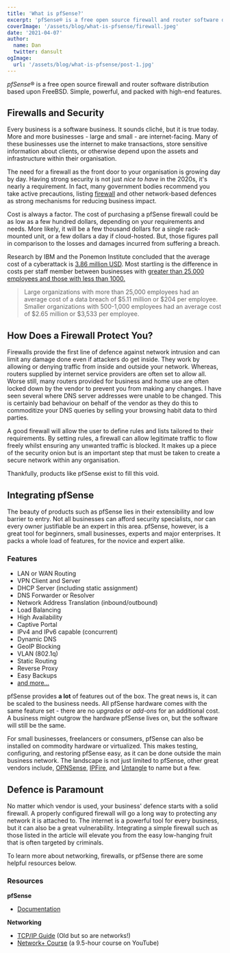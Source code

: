 ```yaml
---
title: 'What is pfSense?'
excerpt: 'pfSense® is a free open source firewall and router software distribution based upon FreeBSD. Simple, powerful, and packed with high-end features.'
coverImage: '/assets/blog/what-is-pfsense/firewall.jpeg'
date: '2021-04-07'
author:
  name: Dan
  twitter: dansult
ogImage:
  url: '/assets/blog/what-is-pfsense/post-1.jpg'
---
```



*pfSense*® is a free open source firewall and router software distribution based
upon FreeBSD. Simple, powerful, and packed with high-end features.

## Firewalls and Security

Every business is a software business. It sounds cliché, but it is true
today. More and more businesses - large and small - are internet-facing. Many
of these businesses use the internet to make transactions, store sensitive 
information about clients, or otherwise depend upon the assets and infrastructure
within their organisation.

The need for a firewall as the front door to your organisation is growing day by
day. Having strong security is not just *nice to have* in the 2020s, it's
nearly a requirement. In fact, many government bodies recommend you take active
precautions, listing [firewall][0] and other network-based defences as strong mechanisms
for reducing business impact.

Cost is always a factor. The cost of purchasing a pfSense firewall could be
as low as a few hundred dollars, depending on your requirements and needs. More
likely, it will be a few thousand dollars for a single rack-mounted unit, or a
few dollars a day if cloud-hosted. But, those figures pall in comparison to the
losses and damages incurred from suffering a breach. 

Research by IBM and the Ponemon Institute concluded that the average cost of a
cyberattack is [3.86 million USD][1]. Most startling is the difference in costs 
per staff member between businesses with [greater than 25,000 employees and 
those with less than 1000.][2] 

> Large organizations with more than 25,000 employees had an average cost of a data breach of $5.11 million or $204 per employee.
> Smaller organizations with 500-1,000 employees had an average cost of $2.65 million or $3,533 per employee. 
 
## How Does a Firewall Protect You?

Firewalls provide the first line of defence against network intrusion and can limit
any damage done even if attackers do get inside. They work by allowing or denying
traffic from inside and outside your network. Whereas, routers supplied
by internet service providers are often set to allow all. Worse still, many 
routers provided for business and home use are often locked down by the vendor
to prevent you from making any changes. I have seen several where 
DNS server addresses were unable to be changed. This is certainly bad behaviour on behalf 
of the vendor as they do this to commoditize your DNS queries by selling your
browsing habit data to third parties.

A good firewall will allow the user to define rules and lists tailored
to their requirements. By setting rules, a firewall can allow legitimate
traffic to flow freely whilst ensuring any unwanted traffic is blocked. It makes
up a piece of the security onion but is an important step that must be taken 
to create a secure network within any organisation. 

Thankfully, products like pfSense exist to fill this void.

## Integrating pfSense

The beauty of products such as pfSense lies in their extensibility and low barrier
to entry. Not all businesses can afford security specialists, nor can every 
owner justifiable be an expert in this area. pfSense, however, is a great
tool for beginners, small businesses, experts and major
enterprises. It packs a whole load of features, for the novice and expert alike.

### Features 

- LAN or WAN Routing
- VPN Client and Server
- DHCP Server (including static assignment)
- DNS Forwarder or Resolver
- Network Address Translation (inbound/outbound)
- Load Balancing
- High Availability
- Captive Portal
- IPv4 and IPv6 capable (concurrent)
- Dynamic DNS
- GeoIP Blocking
- VLAN (802.1q)
- Static Routing
- Reverse Proxy
- Easy Backups
- [and more...][4]

pfSense provides **a lot** of features out of the box. The great news is, it can
be scaled to the business needs. All pfSense hardware comes with the same feature
set - there are no *upgrades* or *add-ons* for an additional cost. A business might
outgrow the hardware pfSense lives on, but the software will still be the same.

For small businesses, freelancers or consumers, pfSense can also be installed
on commodity hardware or virtualized. This makes testing, configuring, and 
restoring pfSense easy, as it can be done outside the main business network. 
The landscape is not just limited to pfSense, other great vendors include,
[OPNSense][3], [IPFire][5], and [Untangle][6] to name but a few.

## Defence is Paramount

No matter which vendor is used, your business' defence starts with a solid 
firewall. A properly configured firewall will go a long way to protecting 
any network it is attached to. The internet is a powerful tool for every
business, but it can also be a great vulnerability. Integrating a simple firewall
such as those listed in the article will elevate you from the easy low-hanging
fruit that is often targeted by criminals.

To learn more about networking, firewalls, or pfSense there are some helpful
resources below. 

### Resources

**pfSense**

- [Documentation][7]

**Networking**

- [TCP/IP Guide][8] (Old but so are networks!)
- [Network+ Course][9] (a 9.5-hour course on YouTube)

[0]: https://business.gov.au/online/cyber-security/how-to-protect-your-business-from-cyber-threats#secure-your-devices-and-network
[1]: https://www.ibm.com/security/data-breach
[2]: https://www.upguard.com/blog/cost-of-data-breach#toc-are-small-businesses-affected-by-data-breaches-
[3]: https://opnsense.org/
[4]: https://www.netgate.com/solutions/pfsense-plus/features.html
[5]: https://www.ipfire.org/
[6]: https://www.untangle.com/
[7]: https://docs.netgate.com/pfsense/en/latest/
[8]: http://www.tcpipguide.com/free/
[9]: https://www.youtube.com/watch?v=qiQR5rTSshw
[10]: https://www.businessinsider.com.au/report-cybercrime-costs-the-world-us465-billion-annually-2015-9
